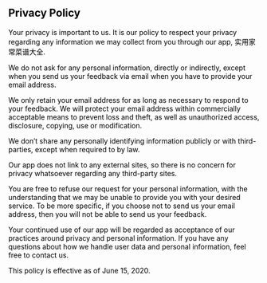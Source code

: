 <html><head><meta name='viewport' content='width=device-width, initial-scale=1.0, maximum-scale=2.0, minimum-scale=1.0, user-scalable=yes'><style>body {color: black;font-family:\(fontName);font-size:\(fontSize)px;}</style></head><body>
<h2>Privacy Policy</h2>
<p>Your privacy is important to us. It is our policy to respect your privacy regarding any information we may collect from you through our app, 实用家常菜谱大全.</p>
<p>We do not ask for any personal information, directly or indirectly, except when you send us your feedback via email when you have to provide your email address. </p>
<p>We only retain your email address for as long as necessary to respond to your feedback. We will protect your email address within commercially acceptable means to prevent loss and theft, as well as unauthorized access, disclosure, copying, use or modification.</p>
<p>We don’t share any personally identifying information publicly or with third-parties, except when required to by law.</p>
<p>Our app does not link to any external sites, so there is no concern for privacy whatsoever regarding any third-party sites.</p>
<p>You are free to refuse our request for your personal information, with the understanding that we may be unable to provide you with your desired service. To be more specific, if you choose not to send us your email address, then you will not be able to send us your feedback. </p>
<p>Your continued use of our app will be regarded as acceptance of our practices around privacy and personal information. If you have any questions about how we handle user data and personal information, feel free to contact us.</p>
<p>This policy is effective as of June 15, 2020.</p>
</body></html>

